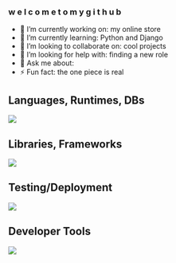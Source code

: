 ### w e l c o m e   t o   m y   g i t h u b

- 🔭 I’m currently working on: my online store
- 🌱 I’m currently learning: Python and Django
- 👯 I’m looking to collaborate on: cool projects
- 🤔 I’m looking for help with: finding a new role
- 💬 Ask me about: 
- ⚡ Fun fact: the one piece is real

## Languages, Runtimes, DBs
<p align="left">
<img src="https://skillicons.dev/icons?i=js,ts,html,css,nodejs,mongo,postgres,py,sass,mysql,md"/>
</p>

## Libraries, Frameworks
<img src="https://skillicons.dev/icons?i=react,redux,nextjs,express,tailwind"/>
</p>

## Testing/Deployment
<img src="https://skillicons.dev/icons?i=aws,vercel,jest,nginx"/>
</p>

## Developer Tools
<img src="https://skillicons.dev/icons?i=vscode,git,webpack,vite,postman,prisma,sentry,figma,photoshop,asana"/>
</p>

